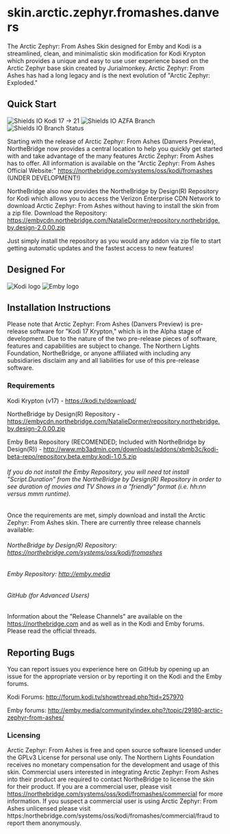 # skin.arctic.zephyr.fromashes.danvers
The Arctic Zephyr: From Ashes Skin designed for Emby and Kodi is a streamlined, clean, and minimalistic skin modification for Kodi Krypton which provides a unique and easy to use user experience based on the Arctic Zephyr base skin created by Jurialmonkey. Arctic Zephyr: From Ashes has had a long legacy and is the next evolution of "Arctic Zephyr: Exploded."

## Quick Start
![Shields IO Kodi 17 -> 21](https://img.shields.io/badge/Kodi-17-blue.svg) ![Shields IO AZFA Branch](https://img.shields.io/badge/Arctic%20Zephyr%3A%20From%20Ashes-Danvers%20(4.9.92--beta)-blue.svg) ![Shields IO Branch Status](https://img.shields.io/badge/Danvers%20Preview-Beta%209-red.svg)

Starting with the release of Arctic Zephyr: From Ashes (Danvers Preview), NortheBridge now provides a central location to help you quickly get started with and take advantage of the many features Arctic Zephyr: From Ashes has to offer. All information is available on the "Arctic Zephyr: From Ashes Official Website:"
https://northebridge.com/systems/oss/kodi/fromashes (UNDER DEVELOPMENT!)

NortheBridge also now provides the NortheBridge by Design(R) Repository for Kodi which allows you to access the Verizon Enterprise CDN Network to download Arctic Zephyr: From Ashes without having to install the skin from a zip file.
Download the Repository: https://embycdn.northebridge.com/NatalieDormer/repository.northebridge.by.design-2.0.00.zip

Just simply install the repository as you would any addon via zip file to start getting automatic updates and the fastest access to new features!

## Designed For
![Kodi logo](https://raw.githubusercontent.com/xbmc/xbmc-forum/master/xbmc/images/logo-sbs-black.png) ![Emby logo](http://emby.media/community/public/style_images/logoemby.png)

## Installation Instructions
Please note that Arctic Zephyr: From Ashes (Danvers Preview) is pre-release software for "Kodi 17 Krypton," which is in the Alpha stage of development. Due to the nature of the two pre-release pieces of software, features and capabilities are subject to change. The Northern Lights Foundation, NortheBridge, or anyone affiliated with including any subsidiaries disclaim any and all liabilities for use of this pre-release software.

### Requirements
Kodi Krypton (v17) - https://kodi.tv/download/

NortheBridge by Design(R) Repository - https://embycdn.northebridge.com/NatalieDormer/repository.northebridge.by.design-2.0.00.zip

Emby Beta Repository (RECOMENDED; Included with NortheBridge by Design(R)) - http://www.mb3admin.com/downloads/addons/xbmb3c/kodi-beta-repo/repository.beta.emby.kodi-1.0.5.zip

###### If you do not install the Emby Repository, you will need tot install "Script.Duration" from the NortheBridge by Design(R) Repository in order to see duration of movies and TV Shows in a "friendly" format (i.e. hh:nn versus mmm runtime).

Once the requirements are met, simply download and install the Arctic Zephyr: From Ashes skin. There are currently three release channels available:

###### NortheBridge by Design(R) Repository: https://northebridge.com/systems/oss/kodi/fromashes
###### Emby Repository: http://emby.media
###### GitHub (for Advanced Users)

Information about the "Release Channels" are available on the https://northebridge.com and as well as in the Kodi and Emby forums. Please read the official threads.

## Reporting Bugs
You can report issues you experience here on GitHub by opening up an issue for the appropriate version or by reporting it on the Kodi and the Emby forums.

Kodi Forums: http://forum.kodi.tv/showthread.php?tid=257970

Emby forums: http://emby.media/community/index.php?/topic/29180-arctic-zephyr-from-ashes/

### Licensing
Arctic Zephyr: From Ashes is free and open source software licensed under the GPLv3 License for personal use only. The Northern Lights Foundation receives no monetary compensation for the development and usage of this skin. Commercial users interested in integrating Arctic Zephyr: From Ashes into their product are required to contact NortheBridge to license the skin for their product. If you are a commercial user, please visit https://northebridge.com/systems/oss/kodi/fromashes/commercial for more information. If you suspect a commercial user is using Arctic Zephyr: From Ashes unlicensed please visit https:/northebridge.com/systems/oss/kodi/fromashes/commercial/fraud to report them anonymously.
